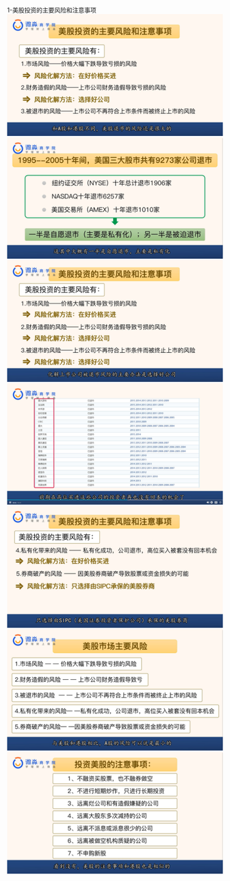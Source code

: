 1-美股投资的主要风险和注意事项
![](20200919-%20(1).png)
![](20200919-%20(2).png)
![](20200919-%20(3).png)
![](20200919-%20(4).png)
![](20200919-%20(5).png)
![](20200919-%20(6).png)
![](20200919-%20(7).png)
